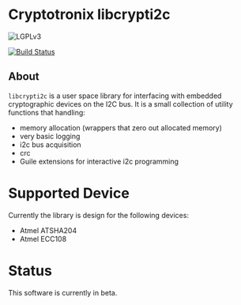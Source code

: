 # Cryptotronix libcrypti2c

![LGPLv3](https://www.gnu.org/graphics/lgplv3-147x51.png)

[![Build Status](https://travis-ci.org/cryptotronix/libcrypti2c.png)](https://travis-ci.org/cryptotronix/libcrypti2c)

## About


`libcrypti2c` is a user space library for interfacing with embedded cryptographic devices on the I2C bus. It is a small collection of utility functions that handling:

- memory allocation (wrappers that zero out allocated memory)
- very basic logging
- i2c bus acquisition
- crc
- Guile extensions for interactive i2c programming

# Supported Device

Currently the library is design for the following devices:

- Atmel ATSHA204
- Atmel ECC108

# Status

This software is currently in beta.

